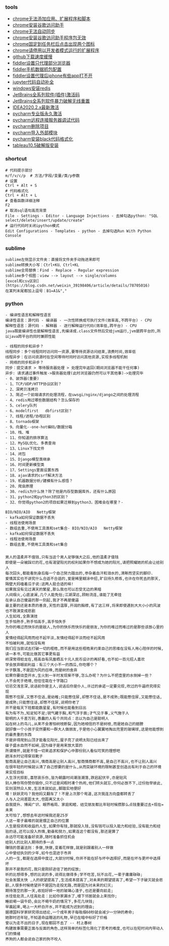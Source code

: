 ### tools
- [chrome无法添加应用、扩展程序和脚本](https://zhuanlan.zhihu.com/p/111740660)
- [chrome安装谷歌访问助手](https://jingyan.baidu.com/article/7e440953191a2b2fc0e2ef0c.html)
- [chrome无法自动同步](https://post.smzdm.com/p/az59oog0/)
- [chrome安装谷歌访问助手程序包无效](https://blog.csdn.net/wst0717/article/details/88867047)
- [chrome固定到任务栏后点击出现两个图标](https://blog.csdn.net/qq_26012495/article/details/80814758)
- [chrome请停用以开发者模式运行的扩展程序](https://www.cnblogs.com/bky-zhwtt123/p/12671565.html)
- [github下载速度缓慢](https://www.jianshu.com/p/0493dcc15d6f)
- [fiddler设置只代理部分浏览器](https://segmentfault.com/q/1010000007944006)
- [fiddler手机数据抓包配置](https://www.cnblogs.com/qinyulin/articles/6843829.html)
- [fiddler设置代理后iphone有些app打不开](https://www.cnblogs.com/KK3228911/archive/2018/11/01/9890211.html)
- [jupyter代码自动补全](https://www.cnblogs.com/qiuxirufeng/p/9609031.html)
- [windows安装redis](https://www.jianshu.com/p/e16d23e358c0)
- [JetBrains全系列软件(插件)激活码](https://www.fuocu.cn/archives/jetbrains-crack/)
- [JetBrains全系列软件暴力破解无线重置](http://webstorm.vip/ddd/)
- [IDEA2020.2.x最新激活](http://www.cx1314.cn/article-419-1.html)
- [pycharm专业版永久激活](https://blog.csdn.net/weixin_39332299/article/details/79692283)
- [pycharm远程连接服务器调试代码](https://www.jianshu.com/p/79df9ac88e96)
- [pycharm删除项目](http://blog.csdn.net/xiaohukun/article/details/75077049)
- [pycharm导入外部模块](https://jingyan.baidu.com/article/93f9803f5dababe0e46f55fc.html)
- [pycharm安装black代码格式化](https://blog.csdn.net/u011510825/article/details/82287022)
- [tableau10.5破解版安装](https://www.jianshu.com/p/ec54bb870065)

### shortcut
```shell script
# 代码提示部分
m/f/v/c/p  # 方法/字段/变量/类/p参数
# 设置
Ctrl + Alt + S
# 代码格式化
Ctrl + Alt + L
# 查看函数详细注释
F2
# 取消sql语句高亮背景
File - Settings - Editor - Language Injections - 去掉勾选python: "SQL select/delete/insert/update/create"
# 运行代码时关闭ipython模式
Edit Configurations - Templates - python - 去掉勾选Run With Python Console
```

### sublime
```text
sublime左侧显示文件夹：直接将文件夹手动拖进来即可
sublime转换大小写：Ctrl+KU、Ctrl+KL
sublime全局替换：Find - Replace - Regular expression
sublime多个视图：view --> layout --> single/columns
[excel和csv区别](https://blog.csdn.net/weixin_39198406/article/details/78705016)
在某列末尾都加上逗号：B1=A1&","
```

### python
```text
- 编译性语言和解释性语言
编译性语言：源代码 - 编译器 - 一次性转换成可执行文件(效率高,不跨平台) - CPU
解释性语言：源代码 - 解释器 - 逐行解释运行代码(效率低,跨平台) - CPU
java既是编译性也是解释性语言,先编译成.class文件然后交给jvm运行,jvm是跨平台的,所以java跨平台的同时兼顾性能

- 线程的同步和异步？
线程同步：多个线程同时访问同一资源,要等待资源访问结束,浪费时间,效率低
线程异步：在访问资源时在空闲等待时同时访问其他资源,实现多线程机制  
- 网络的同步和异步？
同步：提交请求 > 等待服务器处理 > 处理完毕返回(期间浏览器不能干任何事)
异步: 请求通过事件触发->服务器处理(此时浏览器仍然可以干其他事)->处理完毕  
- 0、装饰器(重要)
- 1、TCP/UDP/HTTP协议区别？
- 2、深拷贝浅拷贝
- 3、简述一个前端请求的处理流程，在uwsgi/nginx/django之间的处理流程
- 4、redis用过哪些数据结构？怎么保存的
- 5、celery队列
- 6、modelfirst   dbfirst区别？
- 7、线程/进程/协程区别
- 8、tornado框架
- 9、向量化--one-hot编码/数据分箱
- 10、栈、堆
- 11、你知道的排序算法
- 12、MySQL优化、多表查询
- 13、Linux下找文件
- 14、闭包
- 15、Django模型类继承
- 16、时间更新模型类
- 17、Settings里面设置东西
- 18、ajax请求的csrf解决方法
- 19、机器数据分析/建模有什么感悟？
- 20、爬虫原理
- 30、redis为什么快？除了他是内存型数据库外，还有什么原因
- 31、python2和python3的区别？
- 32、你觉得python2的项目如果迁移到python3，困难会在哪里？- 

BIO/NIO/AIO   Netty框架
- kafka如何保证数据不丢失
- 线程池使用场景
- 数组去重,不使用工具类和set集合- BIO/NIO/AIO   Netty框架
- kafka如何保证数据不丢失
- 线程池使用场景
- 数组去重,不使用工具类和set集合
```

### 
```text
男人的温柔并不值钱,只有当这个男人足够强大之后,他的温柔才值钱
即使是一朵被踩烂的花,也有渴望阳光的权利如果你不想成为她的阳光,请把照耀她的机会让给别人
每次回头,都能看到身后每一个自己努力踏出的,参杂着血汗和泪水的,清晰而坚实的脚印.
爱情其实也不讲究什么合适不合适的,爱是稀里糊涂中招,旷日持久修炼,也许在你死去的那天,隔壁大妈嗑着瓜子说:这两人挺合适的嘛!
如果我没有见过满天的繁星,那么我也可以忍受无边的黑暗
人间烟火,心底波澜,几个人能免俗;江湖深远,顾盼流连,谁能了无牵挂
在承认自己傻逼的那一刻起,我才不再是傻逼
最主要的还是本质的善良,天性的温厚,开阔的胸襟,有了这三样,将来即使遇到大大小小的风波也不致演变成悲剧
人生如戏,全靠演技
生手怕熟手,熟手怕高手,高手怕失手
为你的难过而快乐的是敌人,为你的快乐而快乐的是朋友,为你的难过而难过的是那些该放心里的人
爱情经得起风雨而经不起平淡,友情经得起平淡而经不起风雨
不怕被利用,就怕没有用
我们应当尝试去打破一切的桎梏,而不是用这些桎梏来约束自己的思维在没有人用心陪伴的时候,读一本书,可能比做其它事更有益
岭深常得蛟龙在,梧高自有凤凰栖五十元人民币设计的再好看,也不如一百元招人喜欢
学会放弃眼前利益：有三个大小不一的西瓜,你吃哪个？
叶子飘落,不是因为风的召唤,而是树的舍弃
如果你要烧壶开水,生火到一半时发现柴不够,怎么办呢？为什么不把壶里的水倒掉一些？
人不会死于绝境,但往往栽在十字路口
切忌交浅言深,说话前你是主人,说话后你是仆人,许过的承诺一定要兑现,吹过的牛逼终究得实现
既憋不住尿,又憋不住话,是幼稚;只能憋住尿,却憋不住话,是不成熟;既能憋住尿,又能憋住话,是成熟;只能憋住话,却憋不住尿,说明你老了
并不是每天下班都能数星星,有时候也能看到日出
有为有不为,知足知不足;锐气藏于胸,和气浮于面;才气见于事,义气施于人
聪明的人千差万别,愚蠢的人有个共同点：总以为自己是聪明人
站在树上的鸟儿,从来不会害怕树枝断裂,因为她相信的不是树枝,而是她自己的翅膀
就好像一个小孩子突然要和一群大人做朋友,于是他小心翼翼地掏出兜里的玻璃球,这是他能想到的最贵重的东西
不是非得爬到山顶才能看见阳光,屋子亮了说明太阳已经出来了
碟子盛水自然不如碗,因为碟子是用来放大菜的
所谓情怀,就是不惜一切来追求和保护心中那份别人看似可笑的理想吧
趟浑水时记得穿双靴子
智商高是让自己高兴,情商高是让别人高兴,智商情商都不高,是自己不高兴,也不让别人高兴
在很年轻的时候就认清了自己想要的是什么,从而突破环境的限制甚至创造出有利于自己的环境来实现目标
人生浮光掠影,喜怒哀乐伤,皆为朝露时间潮涨潮落,跌宕起伏平,亦是轻风
别人捧你骂你赞你毁你,只不过是闲暇时凑个热闹,他们转头就忘,你何必放不下,过份抬举彼此,实则泯然众人矣,生活本就如此,脚踏实地便好
喂！妖妖灵吗？我他妈又翻车了！不是上次那个弯道,这次我连方向盘都转丢了
人与人之间差距太大,但距离又太小
自我提升、博闻广识、眼界格局、家庭和睦、结交朋友都比年轻时候攒那么点钱重要过去+现在=未来
太可怕了,想想去年这时候我还是25岁
人这一辈子最难的就是摆正自己的位置
人生是投资和收益的人生,如果你有钱,那就投入钱,没有钱可以投入能力和经验,没有能力和经验的话,还可以投入热情,勤奋和努力,如果连这个都没有,那还是算了
永远尽可能准备好资源,随时准备抓住机会
给别人的比别人期待的多一点
赚钱的普遍法则：多做,快做,变着花样做,就是别跟着别人一样做
心中曾经执剑的少年,如今也混迹于市井
人的一生,都是在选择中度过,大部分时候,你并不能在好与坏中选择好,而是在坏与更坏中选择坏
那并不是我的花,我只是刚好途径了她的绽放;
听的比想得多,想的比说的多,说得比做得多;学不吃苦,玩不出花,一辈子庸庸碌碌;
社会发展太快 ,人的欲望提高了,生活成本提高了,对未来的期望提高了,希望一下子破灭就会悲剧,人很多时候绝望并不是因为走投无路,而是因为对未来的幻灭;
期待落空的那一天,收拾好碎一地的玻璃心渣子,也还是要向前走;
水往低处流,人往高处走：比如你家漏水了,楼下邻居就会上来找你;
睡前喝一袋牛奶,会比不喝牛奶的情况下,多花几块钱;
早晨起来,喝上一大杯白开水,并不能成为迟到的理由;
据德国科学家研究得出结论,一个成年男子每吸烟60秒就会减少一分钟的寿命;
她那时还年轻,不知道命运赠送的礼物,早已在暗中标好了价格
曾以为走不出的日子,现在都回不去了 -- 村上春树
构建故事需要正面与反面的角色,这样简单的标签化简化了思考的难度,也可以在短时间内带动人们的情绪
养狗的人都会说自己家的狗不咬人
```